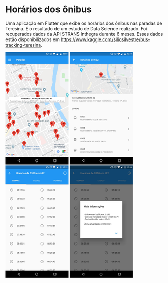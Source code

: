 # Horários dos ônibus

Uma aplicação em Flutter que exibe os horários dos ônibus nas paradas de Teresina. É o resultado de um estudo de Data Science realizado. Foi recuperados dados da API STRANS Inthegra durante 6 meses. Esses dados estão disponibilizados em https://www.kaggle.com/siliosilvestre/bus-tracking-teresina.


<p float="left">
  <img src="/screenshots/App1.jpeg" width="200" title="Tela principal com as paradas de Teresina"/>
  <img src="/screenshots/App2.jpeg" width="200" title="Detalhes da parada selecionada"/> 
  <img src="/screenshots/App3.jpeg" width="200" title="Horários que a linha passou na parada"/>
  <img src="/screenshots/App4.jpeg" width="200" title="Estatísticas"/>
</p>


